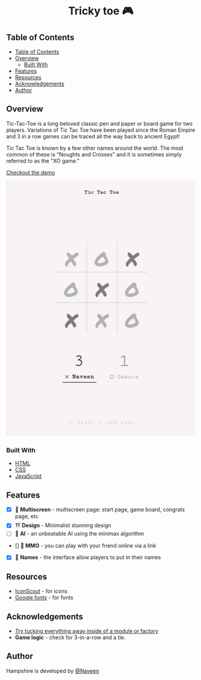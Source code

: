 <h1 align="center">Tricky toe 🎮</h1>

## Table of Contents

- [Table of Contents](#table-of-contents)
- [Overview](#overview)
  - [Built With](#built-with)
- [Features](#features)
- [Resources](#resources)
- [Acknowledgements](#acknowledgements)
- [Author](#author)

## Overview
Tic-Tac-Toe is a long beloved classic pen and paper or board game for two players. Variations of Tic Tac Toe have been played since the Roman Empire and 3 in a row games can be traced all the way back to ancient Egypt! 

Tic Tac Toe is known by a few other names around the world. The most common of these is "Noughts and Crosses" and it is sometimes simply referred to as the "XO game."

[Checkout the demo](https://hampshire-nasturtium.netlify.app/)

[![screenshot](Img/preview.png)](https://hampshire-nasturtium.netlify.app/)

### Built With

<!-- This section should list any major frameworks that you built your project using. Here are a few examples.-->

- [HTML](https://developer.mozilla.org/en-US/docs/Web/HTML)
- [CSS](https://developer.mozilla.org/en-US/docs/Web/CSS)
- [JavaScript](https://developer.mozilla.org/en-US/docs/Web/JavaScript)

## Features

- [x] 👣 **Multiscreen** - multiscreen page: start page, game board, congrats page, etc
- [x] ⛩️  **Design** - Minimalist stunning design
- [ ] 🤖 **AI** - an unbeatable AI using the minimax algorithm
- [] 🍕  **MMO** - you can play with your friend online via a link
- [x] 🗽  **Names** - the interface allow players to put in their names
 
## Resources
- [IconScout](https://iconscout.com/) - for icons
- [Google fonts](https://fonts.google.com/) - for fonts

## Acknowledgements

<!-- This section should list any articles or add-ons/plugins that helps you to complete the project. This is optional but it will help you in the future. For exmpale -->

- [Try tucking everything away inside of a module or factory](https://www.theodinproject.com/lessons/node-path-javascript-factory-functions-and-the-module-pattern)
- **Game logic** - check for 3-in-a-row and a tie.
  
## Author

Hampshire is developed by [@Naveen](https://github.com/claymeers)